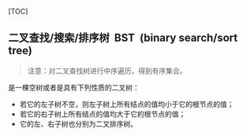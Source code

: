 [TOC]
## 二叉查找/搜索/排序树  BST  (binary search/sort tree)

> 注意：对二叉查找树进行中序遍历，得到有序集合。

是一棵空树或者是具有下列性质的二叉树：

* 若它的左子树不空，则左子树上所有结点的值均小于它的根节点的值；
* 若它的右子树上所有结点的值均大于它的根节点的值；
* 它的左、右子树也分别为二叉排序树。